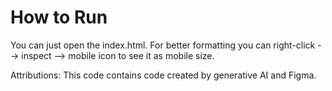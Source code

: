 # How to Run

You can just open the index.html. For better formatting you can right-click --> inspect --> mobile icon to see it as mobile size.

Attributions:
This code contains code created by generative AI and Figma.
